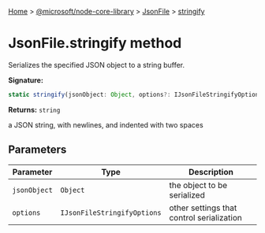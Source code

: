 [Home](./index) &gt; [@microsoft/node-core-library](./node-core-library.md) &gt; [JsonFile](./node-core-library.jsonfile.md) &gt; [stringify](./node-core-library.jsonfile.stringify.md)

# JsonFile.stringify method

Serializes the specified JSON object to a string buffer.

**Signature:**
```javascript
static stringify(jsonObject: Object, options?: IJsonFileStringifyOptions): string;
```
**Returns:** `string`

a JSON string, with newlines, and indented with two spaces

## Parameters

|  Parameter | Type | Description |
|  --- | --- | --- |
|  `jsonObject` | `Object` | the object to be serialized |
|  `options` | `IJsonFileStringifyOptions` | other settings that control serialization |

